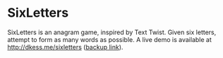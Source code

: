 # SixLetters
SixLetters is an anagram game, inspired by Text Twist. Given six letters,
attempt to form as many words as possible.  A live demo is available at
http://dkess.me/sixletters ([backup link](https://www.ocf.berkeley.edu/~dkessler/sixletters/)).
